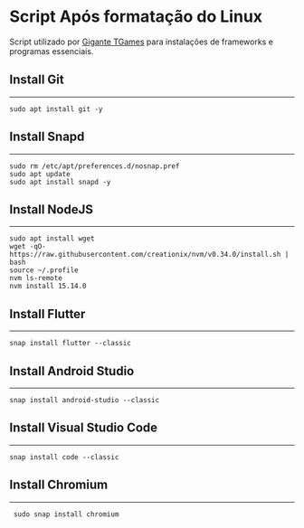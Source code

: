 # Script Após formatação do Linux
 Script utilizado por [Gigante TGames](https://gitlab.com/GiganteTGames) para instalações de frameworks e programas essenciais.

## Install Git
---

```
sudo apt install git -y

```



## Install Snapd 
---

```
sudo rm /etc/apt/preferences.d/nosnap.pref
sudo apt update
sudo apt install snapd -y

```

## Install NodeJS
---

```
sudo apt install wget
wget -qO- https://raw.githubusercontent.com/creationix/nvm/v0.34.0/install.sh | bash
source ~/.profile
nvm ls-remote
nvm install 15.14.0

```

## Install Flutter
---

```
snap install flutter --classic   

```
## Install Android Studio
---

```
snap install android-studio --classic

```
## Install Visual Studio Code
---

```
snap install code --classic

```
## Install Chromium
---

```
 sudo snap install chromium

```


